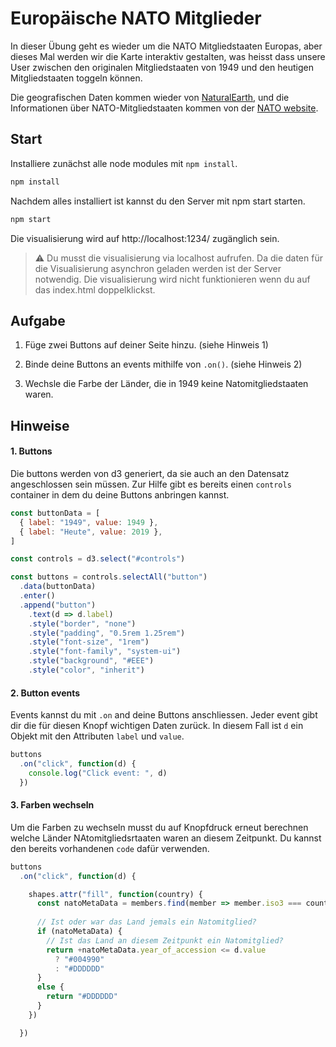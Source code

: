 
# Europäische NATO Mitglieder

In dieser Übung geht es wieder um die NATO Mitgliedstaaten Europas, aber dieses Mal werden wir die Karte interaktiv gestalten, was heisst dass unsere User zwischen den originalen Mitgliedstaaten von 1949 und den heutigen Mitgliedstaaten toggeln können.

Die geografischen Daten kommen wieder von [NaturalEarth](https://www.naturalearthdata.com/downloads/), und die Informationen über NATO-Mitgliedstaaten kommen von der [NATO website](https://www.nato.int/cps/em/natohq/topics_52044.htm).

## Start

Installiere zunächst alle node modules mit `npm install`.

```bash
npm install
```

Nachdem alles installiert ist kannst du den Server mit npm start starten.

```bash
npm start
```

Die visualisierung wird auf http://localhost:1234/ zugänglich sein.

> ⚠️ Du musst die visualisierung via localhost aufrufen. Da die daten für die Visualisierung asynchron geladen werden ist der Server notwendig. Die visualisierung wird nicht funktionieren wenn du auf das index.html doppelklickst.

## Aufgabe

1. Füge zwei Buttons auf deiner Seite hinzu. (siehe Hinweis 1)

2. Binde deine Buttons an events mithilfe von `.on()`. (siehe Hinweis 2)

3. Wechsle die Farbe der Länder, die in 1949 keine Natomitgliedstaaten waren.

## Hinweise

#### 1. Buttons

Die buttons werden von d3 generiert, da sie auch an den Datensatz angeschlossen sein müssen. Zur Hilfe gibt es bereits einen `controls` container in dem du deine Buttons anbringen kannst.

```js
const buttonData = [
  { label: "1949", value: 1949 },
  { label: "Heute", value: 2019 },
]

const controls = d3.select("#controls")

const buttons = controls.selectAll("button")
  .data(buttonData)
  .enter()
  .append("button")
    .text(d => d.label)
    .style("border", "none")
    .style("padding", "0.5rem 1.25rem")
    .style("font-size", "1rem")
    .style("font-family", "system-ui")
    .style("background", "#EEE")
    .style("color", "inherit")
```

#### 2. Button events

Events kannst du mit `.on` and deine Buttons anschliessen. Jeder event gibt dir die für diesen Knopf wichtigen Daten zurück. In diesem Fall ist `d` ein Objekt mit den Attributen `label` und `value`.

```js
buttons
  .on("click", function(d) {
    console.log("Click event: ", d)
  })
```

#### 3. Farben wechseln

Um die Farben zu wechseln musst du auf Knopfdruck erneut berechnen welche Länder NAtomitgliedsrtaaten waren an diesem Zeitpunkt. Du kannst den bereits vorhandenen `code` dafür verwenden.

```js
buttons
  .on("click", function(d) {

    shapes.attr("fill", function(country) {
      const natoMetaData = members.find(member => member.iso3 === country.properties.ADM0_A3)
      
      // Ist oder war das Land jemals ein Natomitglied?
      if (natoMetaData) {
        // Ist das Land an diesem Zeitpunkt ein Natomitglied?
        return +natoMetaData.year_of_accession <= d.value
          ? "#004990"
          : "#DDDDDD"
      }
      else {
        return "#DDDDDD"
      }
    })

  })
```

